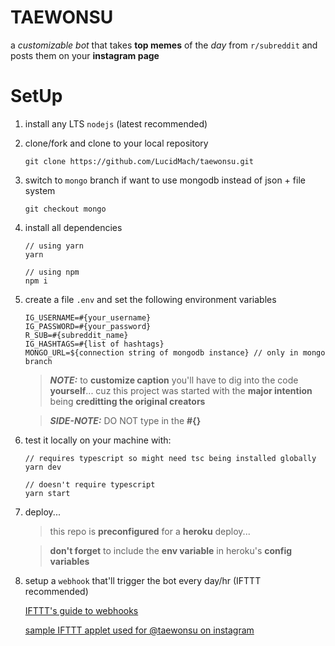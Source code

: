 # TAEWONSU

a _customizable bot_ that takes **top memes** of the _day_ from `r/subreddit` and posts them on your **instagram page**

# SetUp

1.  install any LTS `nodejs` (latest recommended)

2.  clone/fork and clone to your local repository

    ```
    git clone https://github.com/LucidMach/taewonsu.git
    ```

3.  switch to `mongo` branch if want to use mongodb instead of json + file system

    ```
    git checkout mongo
    ```

4.  install all dependencies

    ```
    // using yarn
    yarn

    // using npm
    npm i
    ```

5.  create a file `.env` and set the following environment variables

    ```
    IG_USERNAME=#{your_username}
    IG_PASSWORD=#{your_password}
    R_SUB=#{subreddit_name}
    IG_HASHTAGS=#{list of hashtags}
    MONGO_URL=${connection string of mongodb instance} // only in mongo branch
    ```

    > **_NOTE:_** to **customize caption** you'll have to dig into the code **yourself**... cuz this project was started with the **major intention** being **creditting the original creators**

    > **_SIDE-NOTE:_** DO NOT type in the **#{}**

6.  test it locally on your machine with:

    ```
    // requires typescript so might need tsc being installed globally
    yarn dev

    // doesn't require typescript
    yarn start
    ```

7.  deploy...

    > this repo is **preconfigured** for a **heroku** deploy...

    > **don't forget** to include the **env variable** in heroku's **config variables**

8.  setup a `webhook` that'll trigger the bot every day/hr (IFTTT recommended)

    [IFTTT's guide to webhooks](https://ifttt.com/explore/what-is-a-webhook)

    [sample IFTTT applet used for @taewonsu on instagram](https://ifttt.com/applets/rAzwPXVZ-if-every-day-at-05-00-pm-then-make-a-web-request)
